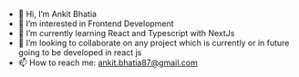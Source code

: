 - 👋 Hi, I’m Ankit Bhatia
- 👀 I’m interested in Frontend Development
- 🌱 I’m currently learning React and Typescript with NextJs
- 💞️ I’m looking to collaborate on any project which is currently or in future going to be developed in react js
- 📫 How to reach me: ankit.bhatia87@gmail.com

<!---
ankitbhatia87/ankitbhatia87 is a ✨ special ✨ repository because its `README.md` (this file) appears on your GitHub profile.
You can click the Preview link to take a look at your changes.
--->
